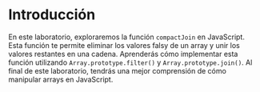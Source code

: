 # Introducción

En este laboratorio, exploraremos la función `compactJoin` en JavaScript. Esta función te permite eliminar los valores falsy de un array y unir los valores restantes en una cadena. Aprenderás cómo implementar esta función utilizando `Array.prototype.filter()` y `Array.prototype.join()`. Al final de este laboratorio, tendrás una mejor comprensión de cómo manipular arrays en JavaScript.
